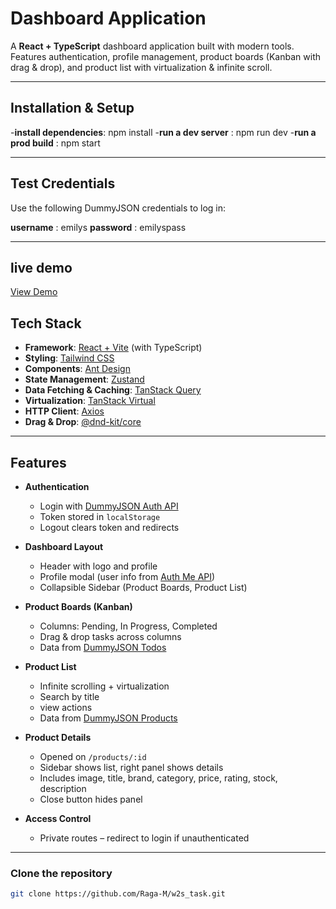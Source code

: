 #  Dashboard Application

A **React + TypeScript** dashboard application built with modern tools.  
Features authentication, profile management, product boards (Kanban with drag & drop), and product list with virtualization & infinite scroll.

---
## Installation & Setup
   -**install dependencies**: npm install
   -**run a dev server** : npm run dev
   -**run a prod build** : npm start
 
---

## Test Credentials
Use the following DummyJSON credentials to log in:

**username** : emilys
**password** : emilyspass

---

## live demo

[View Demo](https://w2s-dashboard.netlify.app/)

## Tech Stack

- **Framework**: [React + Vite](https://vitejs.dev/) (with TypeScript)
- **Styling**: [Tailwind CSS](https://tailwindcss.com/)
- **Components**: [Ant Design](https://ant.design/)
- **State Management**: [Zustand](https://github.com/pmndrs/zustand)
- **Data Fetching & Caching**: [TanStack Query](https://tanstack.com/query)
- **Virtualization**: [TanStack Virtual](https://tanstack.com/virtual)
- **HTTP Client**: [Axios](https://axios-http.com/)
- **Drag & Drop**: [@dnd-kit/core](https://dndkit.com/)

---

## Features

- **Authentication**
  - Login with [DummyJSON Auth API](https://dummyjson.com/docs/auth#auth-login)
  - Token stored in `localStorage`
  - Logout clears token and redirects

- **Dashboard Layout**
  - Header with logo and profile
  - Profile modal (user info from [Auth Me API](https://dummyjson.com/docs/auth#auth-me))
  - Collapsible Sidebar (Product Boards, Product List)

- **Product Boards (Kanban)**
  - Columns: Pending, In Progress, Completed
  - Drag & drop tasks across columns
  - Data from [DummyJSON Todos](https://dummyjson.com/docs/todos#todos-all)

- **Product List**
  - Infinite scrolling + virtualization
  - Search by title
  - view actions
  - Data from [DummyJSON Products](https://dummyjson.com/docs/products#products-all)

- **Product Details**
  - Opened on `/products/:id`
  - Sidebar shows list, right panel shows details
  - Includes image, title, brand, category, price, rating, stock, description
  - Close button hides panel

- **Access Control**
  - Private routes – redirect to login if unauthenticated

---


### Clone the repository
```bash
git clone https://github.com/Raga-M/w2s_task.git
